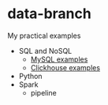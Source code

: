 # data-branch
 My practical examples
- SQL and NoSQL
    - [MySQL examples](https://github.com/ViktorKorolko/data-branch/blob/mysql/README.md)
    - [Clickhouse examples](https://github.com/ViktorKorolko/data-branch/blob/clickhouse/README.md)
- Python
- Spark
    - pipeline

